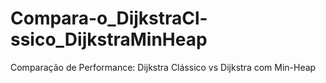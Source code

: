 # Compara-o_DijkstraCl-ssico_DijkstraMinHeap
Comparação de Performance: Dijkstra Clássico vs Dijkstra com Min-Heap
